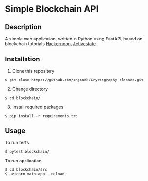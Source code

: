 # Simple Blockchain API
## Description

A simple web application, written in Python using FastAPI, based on blockchain tutorials [Hackernoon](https://hackernoon.com/learn-blockchains-by-building-one-117428612f46), [Activestate](https://www.activestate.com/blog/how-to-build-a-blockchain-in-python/) 
 
## Installation

1. Clone this repository
```console
$ git clone https://github.com/orgonek/Cryptography-classes.git
```
2. Change directory
```console
$ cd blockchain/
```
3. Install required packages
```console
$ pip install -r requirements.txt 
```

## Usage
To run tests
```console
$ pytest blockchain/
```
To run application
```console
$ cd blockchain/src
$ uvicorn main:app --reload
```
